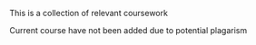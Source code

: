 This is a collection of relevant coursework

Current course have not been added due to potential plagarism
